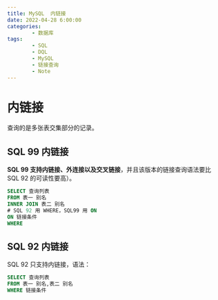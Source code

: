 ```yaml
---
title: MySQL  内链接
date: 2022-04-28 6:00:00
categories:
        - 数据库
tags:
        - SQL
        - DQL
        - MySQL
        - 链接查询
        - Note
---
```


# 内链接

查询的是多张表交集部分的记录。

## SQL 99 内链接

**SQL 99 支持内链接、外连接以及交叉链接**，并且该版本的链接查询语法要比 SQL 92 的可读性要高）。

```sql
SELECT 查询列表
FROM 表一 别名
INNER JOIN 表二 别名
# SQL 92 用 WHERE，SQL99 用 ON
ON 链接条件
WHERE
```

## SQL 92 内链接

SQL 92 只支持内链接，语法：

```sql
SELECT 查询列表
FROM 表一 别名,表二 别名
WHERE 链接条件
```
